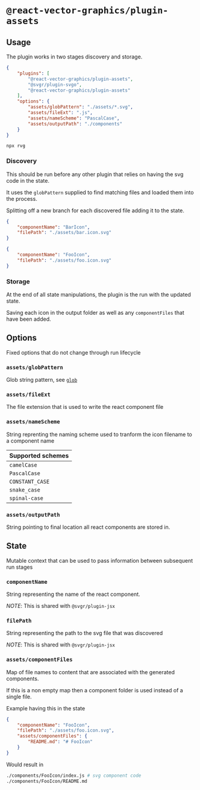 # `@react-vector-graphics/plugin-assets`

## Usage

The plugin works in two stages discovery and storage.

```json
{
    "plugins": [
        "@react-vector-graphics/plugin-assets",
        "@svgr/plugin-svgo",
        "@react-vector-graphics/plugin-assets"
    ],
    "options": {
        "assets/globPattern": "./assets/*.svg",
        "assets/fileExt": ".js",
        "assets/nameScheme": "PascalCase",
        "assets/outputPath": "./components"
    }
}
```

`npx rvg`

### Discovery

This should be run before any other plugin that relies on having the svg code in the state.

It uses the `globPattern` supplied to find matching files and loaded them into the process.

Splitting off a new branch for each discovered file adding it to the state.

```json
{
    "componentName": "BarIcon",
    "filePath": "./assets/bar.icon.svg"
}
```

```json
{
    "componentName": "FooIcon",
    "filePath": "./assets/foo.icon.svg"
}
```

### Storage

At the end of all state manipulations, the plugin is the run with the updated state.

Saving each icon in the output folder as well as any `componentFiles` that have been added.

## Options

Fixed options that do not change through run lifecycle

### `assets/globPattern`

Glob string pattern, see [`glob`](https://www.npmjs.com/package/glob)

### `assets/fileExt`

The file extension that is used to write the react component file

### `assets/nameScheme`

String reprenting the naming scheme used to tranform the icon filename to a component name

| Supported schemes |
| ----------------- |
| `camelCase`       |
| `PascalCase`      |
| `CONSTANT_CASE`   |
| `snake_case`      |
| `spinal-case`     |

### `assets/outputPath`

String pointing to final location all react components are stored in.

## State

Mutable context that can be used to pass information between subsequent run stages

### `componentName`

String representing the name of the react component.

*NOTE*: This is shared with `@svgr/plugin-jsx`

### `filePath`

String representing the path to the svg file that was discovered

*NOTE*: This is shared with `@svgr/plugin-jsx`

### `assets/componentFiles`

Map of file names to content that are associated with the generated components.

If this is a non empty map then a component folder is used instead of a single file.

Example having this in the state

```json
{
    "componentName": "FooIcon",
    "filePath": "./assets/foo.icon.svg",
    "assets/componentFiles": {
        "README.md": "# FooIcon"
    }
}
```

Would result in

```sh
./components/FooIcon/index.js # svg component code
./components/FooIcon/README.md
```
